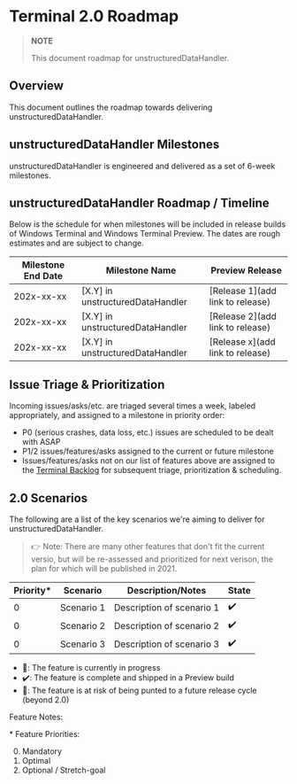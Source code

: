 # Terminal 2.0 Roadmap

> **NOTE**
>
> This document roadmap for unstructuredDataHandler.

## Overview

This document outlines the roadmap towards delivering unstructuredDataHandler.

## unstructuredDataHandler Milestones

unstructuredDataHandler is engineered and delivered as a set of 6-week milestones.

## unstructuredDataHandler Roadmap / Timeline

Below is the schedule for when milestones will be included in release builds of Windows Terminal and Windows Terminal Preview. The dates are rough estimates and are subject to change.

| Milestone End Date | Milestone Name | Preview Release |
| ------------------ | -------------- | ------------------------- |
| 202x-xx-xx | [X.Y] in unstructuredDataHandler | [Release 1](add link to release) |
| 202x-xx-xx | [X.Y] in unstructuredDataHandler | [Release 2](add link to release) |
| 202x-xx-xx | [X.Y] in unstructuredDataHandler | [Release x](add link to release) |

## Issue Triage & Prioritization

Incoming issues/asks/etc. are triaged several times a week, labeled appropriately, and assigned to a milestone in priority order:

* P0 (serious crashes, data loss, etc.) issues are scheduled to be dealt with ASAP
* P1/2 issues/features/asks  assigned to the current or future milestone
* Issues/features/asks not on our list of features above are assigned to the [Terminal Backlog](https://github.com/microsoft/terminal/milestone/7) for subsequent triage, prioritization & scheduling.

## 2.0 Scenarios

The following are a list of the key scenarios we're aiming to deliver for unstructuredDataHandler.

> 👉 Note: There are many other features that don't fit the current versio, but will be re-assessed and prioritized for next verison, the plan for which will be published in 2021.

| Priority\* | Scenario | Description/Notes | State |
| ---------- | -------- | ----------------- | ----- |
| 0 | Scenario 1 | Description of scenario 1 | ✔️ |
| 0 | Scenario 2 | Description of scenario 2 | ✔️ |
| 0 | Scenario 3 | Description of scenario 3 | ✔️ |


* 📝: The feature is currently in progress
* ✔️: The feature is complete and shipped in a Preview build
* 🦶: The feature is at risk of being punted to a future release cycle (beyond 2.0)

Feature Notes:

\* Feature Priorities:

0. Mandatory <br/>
1. Optimal <br/>
2. Optional / Stretch-goal <br/>


[unstructuredDataHandler Roadmap]: ./roadmap-20xx.md

